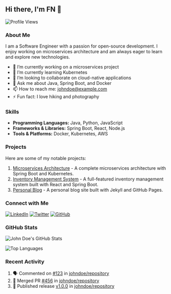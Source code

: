 ## Hi there, I'm FN 👋

![Profile Views](https://komarev.com/ghpvc/?username=johndoe&color=blue)

### About Me

I am a Software Engineer with a passion for open-source development. I enjoy working on microservices architecture and am always eager to learn and explore new technologies.

- 🔭 I’m currently working on a microservices project
- 🌱 I’m currently learning Kubernetes
- 👯 I’m looking to collaborate on cloud-native applications
- 💬 Ask me about Java, Spring Boot, and Docker
- 📫 How to reach me: johndoe@example.com
- ⚡ Fun fact: I love hiking and photography

### Skills

- **Programming Languages:** Java, Python, JavaScript
- **Frameworks & Libraries:** Spring Boot, React, Node.js
- **Tools & Platforms:** Docker, Kubernetes, AWS

### Projects

Here are some of my notable projects:

1. [Microservices Architecture](https://github.com/johndoe/microservices-architecture) - A complete microservices architecture with Spring Boot and Kubernetes.
2. [Inventory Management System](https://github.com/johndoe/inventory-management) - A full-featured inventory management system built with React and Spring Boot.
3. [Personal Blog](https://github.com/johndoe/personal-blog) - A personal blog site built with Jekyll and GitHub Pages.

### Connect with Me

[![LinkedIn](https://img.shields.io/badge/LinkedIn-Connect-blue)](https://www.linkedin.com/in/johndoe/)
[![Twitter](https://img.shields.io/twitter/follow/johndoe?style=social)](https://twitter.com/johndoe)
[![GitHub](https://img.shields.io/github/followers/johndoe?label=follow&style=social)](https://github.com/johndoe)

### GitHub Stats

![John Doe's GitHub Stats](https://github-readme-stats.vercel.app/api?username=johndoe&show_icons=true&theme=radical)

![Top Languages](https://github-readme-stats.vercel.app/api/top-langs/?username=johndoe&layout=compact&theme=radical)

### Recent Activity

<!--START_SECTION:activity-->
1. 🗣 Commented on [#123](https://github.com/johndoe/repository/issues/123) in [johndoe/repository](https://github.com/johndoe/repository)
2. 🎉 Merged PR [#456](https://github.com/johndoe/repository/pull/456) in [johndoe/repository](https://github.com/johndoe/repository)
3. 🚀 Published release [v1.0.0](https://github.com/johndoe/repository/releases/tag/v1.0.0) in [johndoe/repository](https://github.com/johndoe/repository)
<!--END_SECTION:activity-->
